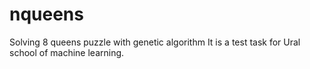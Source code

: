# nqueens
Solving 8 queens puzzle with genetic algorithm
It is a test task for Ural school of machine learning.
